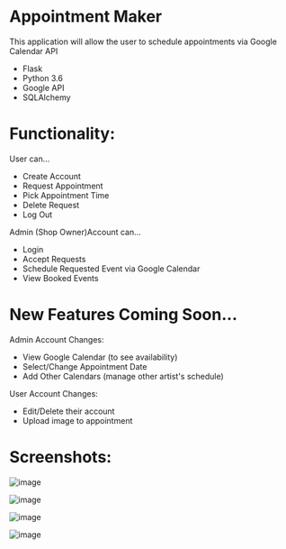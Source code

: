 # Appointment Maker
This application will allow the user to schedule appointments via Google Calendar API

- Flask
- Python 3.6
- Google API
- SQLAlchemy

# Functionality:
User can...
- Create Account
- Request Appointment 
- Pick Appointment Time
- Delete Request
- Log Out

Admin (Shop Owner)Account can...
- Login
- Accept Requests
- Schedule Requested Event via Google Calendar
- View Booked Events

# New Features Coming Soon...
Admin Account Changes:
- View Google Calendar (to see availability)
- Select/Change Appointment Date
- Add Other Calendars (manage other artist's schedule)

User Account Changes: 
- Edit/Delete their account
- Upload image to appointment

# Screenshots:
![image](https://user-images.githubusercontent.com/31329210/34008293-728fc1e8-e0ca-11e7-90c1-9fdc6371bf5f.png)

![image](https://user-images.githubusercontent.com/31329210/34008349-a59ee51e-e0ca-11e7-8a6e-a1ffa11c65dd.png)

![image](https://user-images.githubusercontent.com/31329210/34008400-d1297fd2-e0ca-11e7-9774-c1dbb9528ee4.png)


![image](https://user-images.githubusercontent.com/31329210/34008253-49d4ebde-e0ca-11e7-9fe3-ef7c1d4e2f3c.png)




